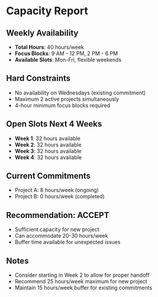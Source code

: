 # Capacity Report

## Weekly Availability
- **Total Hours**: 40 hours/week
- **Focus Blocks**: 9 AM - 12 PM, 2 PM - 6 PM
- **Available Slots**: Mon-Fri, flexible weekends

## Hard Constraints
- No availability on Wednesdays (existing commitment)
- Maximum 2 active projects simultaneously
- 4-hour minimum focus blocks required

## Open Slots Next 4 Weeks
- **Week 1**: 32 hours available
- **Week 2**: 32 hours available  
- **Week 3**: 32 hours available
- **Week 4**: 32 hours available

## Current Commitments
- Project A: 8 hours/week (ongoing)
- Project B: 0 hours/week (completed)

## Recommendation: ACCEPT
- Sufficient capacity for new project
- Can accommodate 20-30 hours/week
- Buffer time available for unexpected issues

## Notes
- Consider starting in Week 2 to allow for proper handoff
- Recommend 25 hours/week maximum for new project
- Maintain 15 hours/week buffer for existing commitments
